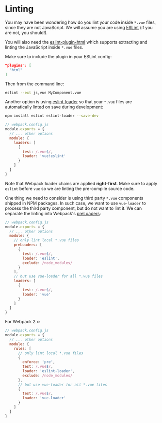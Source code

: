 # Linting

You may have been wondering how do you lint your code inside `*.vue` files, since they are not JavaScript. We will assume you are using [ESLint](http://eslint.org/) (if you are not, you should!).

You will also need the [eslint-plugin-html](https://github.com/BenoitZugmeyer/eslint-plugin-html) which supports extracting and linting the JavaScript inside `*.vue` files.

Make sure to include the plugin in your ESLint config:

``` json
"plugins": [
  "html"
]
```

Then from the command line:

``` bash
eslint --ext js,vue MyComponent.vue
```

Another option is using [eslint-loader](https://github.com/MoOx/eslint-loader) so that your `*.vue` files are automatically linted on save during development:

``` bash
npm install eslint eslint-loader --save-dev
```

``` js
// webpack.config.js
module.exports = {
  // ... other options
  module: {
    loaders: [
      {
        test: /.vue$/,
        loader: 'vue!eslint'
      }
    ]
  }
}
```

Note that Webpack loader chains are applied **right-first**. Make sure to apply `eslint` before `vue` so we are linting the pre-compile source code.

One thing we need to consider is using third party `*.vue` components shipped in NPM packages. In such case, we want to use `vue-loader` to process the third party component, but do not want to lint it. We can separate the linting into Webpack's [preLoaders](https://webpack.github.io/docs/loaders.html#loader-order):

``` js
// webpack.config.js
module.exports = {
  // ... other options
  module: {
    // only lint local *.vue files
    preLoaders: [
      {
        test: /.vue$/,
        loader: 'eslint',
        exclude: /node_modules/
      }
    ],
    // but use vue-loader for all *.vue files
    loaders: [
      {
        test: /.vue$/,
        loader: 'vue'
      }
    ]
  }
}
```

For Webpack 2.x:

``` js
// webpack.config.js
module.exports = {
  // ... other options
  module: {
    rules: [
      // only lint local *.vue files
      {
        enforce: 'pre',
        test: /.vue$/,
        loader: 'eslint-loader',
        exclude: /node_modules/
      },
      // but use vue-loader for all *.vue files
      {
        test: /.vue$/,
        loader: 'vue-loader'
      }
    ]
  }
}
```
